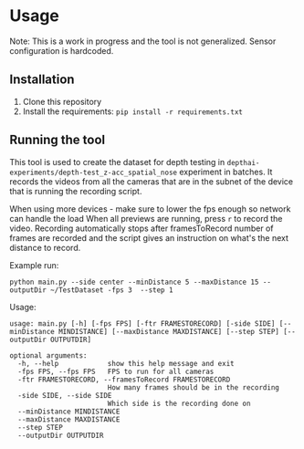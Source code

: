 # Usage
Note: This is a work in progress and the tool is not generalized. Sensor configuration is hardcoded.



## Installation
1. Clone this repository
2. Install the requirements: ```pip install -r requirements.txt```



## Running the tool
This tool is used to create the dataset for depth testing in `depthai-experiments/depth-test_z-acc_spatial_nose` experiment in batches.
It records the videos from all the cameras that are in the subnet of the device that is running the recording script.

When using more devices - make sure to lower the fps enough so network can handle the load
When all previews are running, press `r` to record the video. Recording automatically stops after framesToRecord number of frames are recorded and the script gives an instruction on
what's the next distance to record.

Example run:
```
python main.py --side center --minDistance 5 --maxDistance 15 --outputDir ~/TestDataset -fps 3  --step 1
```

Usage:
```
usage: main.py [-h] [-fps FPS] [-ftr FRAMESTORECORD] [-side SIDE] [--minDistance MINDISTANCE] [--maxDistance MAXDISTANCE] [--step STEP] [--outputDir OUTPUTDIR]

optional arguments:
  -h, --help            show this help message and exit
  -fps FPS, --fps FPS   FPS to run for all cameras
  -ftr FRAMESTORECORD, --framesToRecord FRAMESTORECORD
                        How many frames should be in the recording
  -side SIDE, --side SIDE
                        Which side is the recording done on
  --minDistance MINDISTANCE
  --maxDistance MAXDISTANCE
  --step STEP
  --outputDir OUTPUTDIR
```